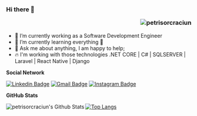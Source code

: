 ### Hi there 👋 <p align="right"> <img src="https://komarev.com/ghpvc/?username=petrisorcraciun" alt="petrisorcraciun" /> </p>


- 🔭 I’m currently working as a Software Development Engineer
- 🌱 I’m currently learning everything 🤣
- 💬 Ask me about anything, I am happy to help;
- :fire: I'm working with those technologies .NET CORE | C# | SQLSERVER | Laravel | React Native | Django 

**Social Network**
<p align="center">

[![Linkedin Badge](https://img.shields.io/badge/-CrăciunPetrișor-blue?style=flat-square&logo=Linkedin&logoColor=white&link=https://www.linkedin.com/in/petrisorcraciun/)](https://www.linkedin.com/in/crăciun-petrișor/) [![Gmail Badge](https://img.shields.io/badge/-Gmail-c14438?style=flat-square&logo=Gmail&logoColor=white&link=mailto:petrisor.craciun34@gmail.com)](mailto:petrisor.craciun34@gmail.com) [![Instagram Badge](https://img.shields.io/badge/-@petrisorcraciun-purple?style=flat&logo=instagram&logoColor=white&link=https://instagram.com/petrisorcraciun/)](https://instagram.com/petrisorcraciun) 
  

</p>

**GitHub Stats**

<img align="left" alt="petrisorcraciun's Github Stats" src="https://github-readme-stats.vercel.app/api?username=petrisorcraciun&show_icons=true&hide_border=true" />

[![Top Langs](https://github-readme-stats.vercel.app/api/top-langs/?username=petrisorcraciun&layout=compact)](https://github.com/petrisorcraciun)



<!--
**petrisorcraciun/petrisorcraciun** is a ✨ _special_ ✨ repository because its `README.md` (this file) appears on your GitHub profile.

Here are some ideas to get you started:

- 🔭 I’m currently working on ...
- 🌱 I’m currently learning ...
- 👯 I’m looking to collaborate on ...
- 🤔 I’m looking for help with ...
- 💬 Ask me about ...
- 📫 How to reach me: ...
- 😄 Pronouns: ...
- ⚡ Fun fact: ...
-->
